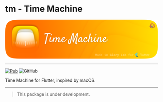 # tm - Time Machine

<img src='https://github.com/glorylab/TimeMachine/blob/main/assets/timemachine_banner.png?raw=true' width="1000" height="auto" alt="Flutter package: tm - Time Machine" />

---

[![Pub](https://img.shields.io/pub/v/tm.svg?logo=flutter&style=flat-square)](https://pub.dev/packages/wave)
![GitHub](https://img.shields.io/github/license/mashape/apistatus.svg?longCache=true&style=flat-square)

Time Machine for Flutter, inspired by macOS.

--- 

> This package is under development.
